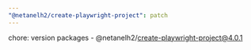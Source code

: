 ```yaml
---
"@netanelh2/create-playwright-project": patch
---
```


chore: version packages - @netanelh2/create-playwright-project@4.0.1
